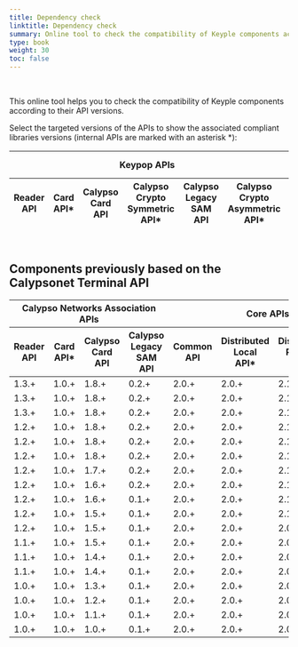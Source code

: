 ```yaml
---
title: Dependency check
linktitle: Dependency check
summary: Online tool to check the compatibility of Keyple components according to their internal API versions.
type: book
weight: 30
toc: false
---
```


<br>

This online tool helps you to check the compatibility of Keyple components according to their API versions.

Select the targeted versions of the APIs to show the associated compliant libraries versions (internal APIs are marked with an asterisk *):

<!-- 
##########################################################
/!\ Instructions to maintain the content of this table /!\
##########################################################

For each release, you need to update the table of release trains in the "/assets/js/custom.js" file, 
in order to update the dependency checking mechanism.

If the release of a component has no impact on the other components, 
you will need to insert a release train in the "releaseTrains" table, 
containing a single release for that component only.

If several components are released simultaneously, 
because they are dependent on each other, 
you will need to insert a single release train in the "releaseTrains" table, 
referencing all the related releases concerned.

Releases of bugfix API components (version X.Y.*) should not be included, 
as they only concern documentation updates.
-->

<table id="datatable-dependency-check" class="display compact stripe nowrap" style="width:100%">
    <thead class="text-center">
        <tr>
            <th colspan="6" class="bg-orange">Keypop APIs</th>
            <th colspan="5" class="bg-yellow">Core APIs</th>
            <th colspan="3" class="bg-blue">Core libraries</th>
            <th colspan="3" class="bg-purple">Distributed systems libraries</th>
            <th colspan="4" class="bg-green">Card extensions libraries</th>
            <th colspan="5" class="bg-red">Standard reader plugins libraries</th>
        </tr>
        <tr>
            <th class="bg-orange">Reader<br>API</th>
            <th class="bg-orange c-grey">Card<br>API*</th>
            <th class="bg-orange">Calypso Card<br>API</th>
            <th class="bg-orange c-grey">Calypso Crypto Symmetric<br>API*</th>
            <th class="bg-orange">Calypso Legacy SAM<br>API</th>
            <th class="bg-orange c-grey">Calypso Crypto Asymmetric<br>API*</th>
            <th class="bg-yellow">Common<br>API</th>
            <th class="bg-yellow c-grey">Distributed Local<br>API*</th>
            <th class="bg-yellow c-grey">Distributed Remote<br>API*</th>
            <th class="bg-yellow c-grey">Plugin<br>API*</th>
            <th class="bg-yellow c-grey">Plugin Storage Card<br>API*</th>
            <th class="bg-blue">Util<br>Lib</th>
            <th class="bg-blue">Service<br>Lib</th>
            <th class="bg-blue">Service Resource<br>Lib</th>
            <th class="bg-purple">Local<br>Lib</th>
            <th class="bg-purple">Network<br>Lib</th>
            <th class="bg-purple">Remote<br>Lib</th>
            <th class="bg-green">Calypso Card<br>Lib</th>
            <th class="bg-green">Calypso Legacy SAM<br>Lib</th>
            <th class="bg-green">Calypso PKI<br>Lib</th>
            <th class="bg-green">Generic<br>Lib</th>
            <th class="bg-red">Android NFC<br>Lib</th>
            <th class="bg-red">Android OMAPI<br>Lib</th>
            <th class="bg-red">Card Resource<br>Lib</th>
            <th class="bg-red">PC/SC<br>Lib</th>
            <th class="bg-red">Stub<br>Lib</th>
        </tr>
    </thead>
    <tbody class="text-center">
    </tbody>
</table>

<br>

## Components previously based on the Calypsonet Terminal API

<!-- 
##############################################################
/!\ Instructions to maintain the content of this old table /!\
##############################################################

- Insert a row each time an API has been updated (major or minor version) then update all impacted components.

- If the update does not concern the APIs, but only the libraries, then update only the version range of the concerned libraries
(ex: if keyple-service-java-api goes from "2.0.0" to "2.0.3", then put "2.0.0...2.0.3" in the table)

Warning:

- If "keyple-util-java-lib" changes minor or major version,
  it is imperative to add a new line if at least one of the other libraries uses one of the new features.

- If "keyple-service-java-lib" changes of minor or major version,
  it is imperative to add a new line if "keyple-service-resource-java-lib" uses one of the new functionalities.

- If "keyple-service-resource-java-lib" changes of minor or major version,
  it is imperative to add a new line if "keyple-card-calypso-java-lib" or "keyple-card-generic-java-lib" uses one of the new features.
-->

<table id="datatable-dependency-check-old" class="display compact stripe nowrap" style="width:100%">
    <thead class="text-center">
        <tr>
            <th colspan="4" class="bg-orange">Calypso Networks Association APIs</th>
            <th colspan="4" class="bg-yellow">Core APIs</th>
            <th colspan="3" class="bg-blue">Core libraries</th>
            <th colspan="3" class="bg-purple">Distributed systems libraries</th>
            <th colspan="3" class="bg-green">Card extensions libraries</th>
            <th colspan="5" class="bg-red">Standard reader plugins libraries</th>
        </tr>
        <tr>
            <th class="bg-orange">Reader<br>API</th>
            <th class="bg-orange c-grey">Card<br>API*</th>
            <th class="bg-orange">Calypso Card<br>API</th>
            <th class="bg-orange">Calypso Legacy SAM<br>API</th>
            <th class="bg-yellow">Common<br>API</th>
            <th class="bg-yellow c-grey">Distributed Local<br>API*</th>
            <th class="bg-yellow c-grey">Distributed Remote<br>API*</th>
            <th class="bg-yellow c-grey">Plugin<br>API*</th>
            <th class="bg-blue">Util<br>Lib</th>
            <th class="bg-blue">Service<br>Lib</th>
            <th class="bg-blue">Service Resource<br>Lib</th>
            <th class="bg-purple">Local<br>Lib</th>
            <th class="bg-purple">Network<br>Lib</th>
            <th class="bg-purple">Remote<br>Lib</th>
            <th class="bg-green">Calypso Card<br>Lib</th>
            <th class="bg-green">Calypso Legacy SAM<br>Lib</th>
            <th class="bg-green">Generic<br>Lib</th>
            <th class="bg-red">Android NFC<br>Lib</th>
            <th class="bg-red">Android OMAPI<br>Lib</th>
            <th class="bg-red">Card Resource<br>Lib</th>
            <th class="bg-red">PC/SC<br>Lib</th>
            <th class="bg-red">Stub<br>Lib</th>
        </tr>
    </thead>
    <tbody class="text-center">
        <tr>
            <td>1.3.+</td><!-- calypsonet-terminal-reader-java-api -->
            <td>1.0.+</td><!-- calypsonet-terminal-card-java-api -->
            <td>1.8.+</td><!-- calypsonet-terminal-calypso-java-api -->
            <td>0.2.+</td><!-- calypsonet-terminal-calypso-crypto-legacysam-java-api -->
            <td>2.0.+</td><!-- keyple-common-java-api -->
            <td>2.0.+</td><!-- keyple-distributed-local-java-api -->
            <td>2.1.+</td><!-- keyple-distributed-remote-java-api -->
            <td>2.3.+</td><!-- keyple-plugin-java-api -->
            <td>2.3.0...2.3.1</td><!-- keyple-util-java-lib -->
            <td>2.3.3...2.3.6</td><!-- keyple-service-java-lib -->
            <td>2.1.0...2.1.1</td><!-- keyple-service-resource-java-lib -->
            <td>2.2.0</td><!-- keyple-distributed-local-java-lib -->
            <td>2.2.0</td><!-- keyple-distributed-network-java-lib -->
            <td>2.2.0...2.2.1</td><!-- keyple-distributed-remote-java-lib -->
            <td>2.3.4...2.3.15</td><!-- keyple-card-calypso-java-lib -->
            <td>0.3.0</td><!-- keyple-card-calypso-crypto-legacysam-java-lib -->
            <td>2.0.0...2.0.2</td><!-- keyple-card-generic-java-lib -->
            <td>2.0.0...2.1.0</td><!-- keyple-plugin-android-nfc-java-lib -->
            <td>2.0.0...2.0.1</td><!-- keyple-plugin-android-omapi-java-lib -->
            <td>1.0.0...1.0.1</td><!-- keyple-plugin-cardresource-java-lib -->
            <td>2.0.0...2.2.0</td><!-- keyple-plugin-pcsc-java-lib -->
            <td>2.0.0...2.2.0</td><!-- keyple-plugin-stub-java-lib -->
        </tr>
        <tr>
            <td>1.3.+</td><!-- calypsonet-terminal-reader-java-api -->
            <td>1.0.+</td><!-- calypsonet-terminal-card-java-api -->
            <td>1.8.+</td><!-- calypsonet-terminal-calypso-java-api -->
            <td>0.2.+</td><!-- calypsonet-terminal-calypso-crypto-legacysam-java-api -->
            <td>2.0.+</td><!-- keyple-common-java-api -->
            <td>2.0.+</td><!-- keyple-distributed-local-java-api -->
            <td>2.1.+</td><!-- keyple-distributed-remote-java-api -->
            <td>2.2.+</td><!-- keyple-plugin-java-api -->
            <td>2.3.0...2.3.1</td><!-- keyple-util-java-lib -->
            <td>2.3.2...2.3.4</td><!-- keyple-service-java-lib -->
            <td>2.1.0...2.1.1</td><!-- keyple-service-resource-java-lib -->
            <td>2.2.0</td><!-- keyple-distributed-local-java-lib -->
            <td>2.2.0</td><!-- keyple-distributed-network-java-lib -->
            <td>2.2.0...2.2.1</td><!-- keyple-distributed-remote-java-lib -->
            <td>2.3.4...2.3.15</td><!-- keyple-card-calypso-java-lib -->
            <td>0.3.0</td><!-- keyple-card-calypso-crypto-legacysam-java-lib -->
            <td>2.0.0...2.0.2</td><!-- keyple-card-generic-java-lib -->
            <td>2.0.0...2.1.0</td><!-- keyple-plugin-android-nfc-java-lib -->
            <td>2.0.0...2.0.1</td><!-- keyple-plugin-android-omapi-java-lib -->
            <td>1.0.0...1.0.1</td><!-- keyple-plugin-cardresource-java-lib -->
            <td>2.0.0...2.1.2</td><!-- keyple-plugin-pcsc-java-lib -->
            <td>2.0.0...2.2.0</td><!-- keyple-plugin-stub-java-lib -->
        </tr>
        <tr>
            <td>1.3.+</td><!-- calypsonet-terminal-reader-java-api -->
            <td>1.0.+</td><!-- calypsonet-terminal-card-java-api -->
            <td>1.8.+</td><!-- calypsonet-terminal-calypso-java-api -->
            <td>0.2.+</td><!-- calypsonet-terminal-calypso-crypto-legacysam-java-api -->
            <td>2.0.+</td><!-- keyple-common-java-api -->
            <td>2.0.+</td><!-- keyple-distributed-local-java-api -->
            <td>2.1.+</td><!-- keyple-distributed-remote-java-api -->
            <td>2.1.+</td><!-- keyple-plugin-java-api -->
            <td>2.3.0...2.3.1</td><!-- keyple-util-java-lib -->
            <td>2.3.0...2.3.4</td><!-- keyple-service-java-lib -->
            <td>2.1.0...2.1.1</td><!-- keyple-service-resource-java-lib -->
            <td>2.2.0</td><!-- keyple-distributed-local-java-lib -->
            <td>2.2.0</td><!-- keyple-distributed-network-java-lib -->
            <td>2.2.0...2.2.1</td><!-- keyple-distributed-remote-java-lib -->
            <td>2.3.4...2.3.15</td><!-- keyple-card-calypso-java-lib -->
            <td>0.3.0</td><!-- keyple-card-calypso-crypto-legacysam-java-lib -->
            <td>2.0.0...2.0.2</td><!-- keyple-card-generic-java-lib -->
            <td>2.0.0...2.0.1</td><!-- keyple-plugin-android-nfc-java-lib -->
            <td>2.0.0...2.0.1</td><!-- keyple-plugin-android-omapi-java-lib -->
            <td>1.0.0...1.0.1</td><!-- keyple-plugin-cardresource-java-lib -->
            <td>2.0.0...2.1.2</td><!-- keyple-plugin-pcsc-java-lib -->
            <td>2.0.0...2.1.0</td><!-- keyple-plugin-stub-java-lib -->
        </tr>
        <tr>
            <td>1.2.+</td><!-- calypsonet-terminal-reader-java-api -->
            <td>1.0.+</td><!-- calypsonet-terminal-card-java-api -->
            <td>1.8.+</td><!-- calypsonet-terminal-calypso-java-api -->
            <td>0.2.+</td><!-- calypsonet-terminal-calypso-crypto-legacysam-java-api -->
            <td>2.0.+</td><!-- keyple-common-java-api -->
            <td>2.0.+</td><!-- keyple-distributed-local-java-api -->
            <td>2.1.+</td><!-- keyple-distributed-remote-java-api -->
            <td>2.1.+</td><!-- keyple-plugin-java-api -->
            <td>2.3.0...2.3.1</td><!-- keyple-util-java-lib -->
            <td>2.2.0...2.2.1</td><!-- keyple-service-java-lib -->
            <td>2.1.0...2.1.1</td><!-- keyple-service-resource-java-lib -->
            <td>2.2.0</td><!-- keyple-distributed-local-java-lib -->
            <td>2.2.0</td><!-- keyple-distributed-network-java-lib -->
            <td>2.2.0...2.2.1</td><!-- keyple-distributed-remote-java-lib -->
            <td>2.3.4...2.3.15</td><!-- keyple-card-calypso-java-lib -->
            <td>0.3.0</td><!-- keyple-card-calypso-crypto-legacysam-java-lib -->
            <td>2.0.0...2.0.2</td><!-- keyple-card-generic-java-lib -->
            <td>2.0.0...2.0.1</td><!-- keyple-plugin-android-nfc-java-lib -->
            <td>2.0.0...2.0.1</td><!-- keyple-plugin-android-omapi-java-lib -->
            <td>1.0.0...1.0.1</td><!-- keyple-plugin-cardresource-java-lib -->
            <td>2.0.0...2.1.2</td><!-- keyple-plugin-pcsc-java-lib -->
            <td>2.0.0...2.1.0</td><!-- keyple-plugin-stub-java-lib -->
        </tr>
        <tr>
            <td>1.2.+</td><!-- calypsonet-terminal-reader-java-api -->
            <td>1.0.+</td><!-- calypsonet-terminal-card-java-api -->
            <td>1.8.+</td><!-- calypsonet-terminal-calypso-java-api -->
            <td>0.2.+</td><!-- calypsonet-terminal-calypso-crypto-legacysam-java-api -->
            <td>2.0.+</td><!-- keyple-common-java-api -->
            <td>2.0.+</td><!-- keyple-distributed-local-java-api -->
            <td>2.1.+</td><!-- keyple-distributed-remote-java-api -->
            <td>2.0.+</td><!-- keyple-plugin-java-api -->
            <td>2.3.0...2.3.1</td><!-- keyple-util-java-lib -->
            <td>2.1.4</td><!-- keyple-service-java-lib -->
            <td>2.0.0...2.0.2</td><!-- keyple-service-resource-java-lib -->
            <td>2.2.0</td><!-- keyple-distributed-local-java-lib -->
            <td>2.2.0</td><!-- keyple-distributed-network-java-lib -->
            <td>2.2.0...2.2.1</td><!-- keyple-distributed-remote-java-lib -->
            <td>2.3.4...2.3.15</td><!-- keyple-card-calypso-java-lib -->
            <td>0.3.0</td><!-- keyple-card-calypso-crypto-legacysam-java-lib -->
            <td>2.0.0...2.0.2</td><!-- keyple-card-generic-java-lib -->
            <td>2.0.0...2.0.1</td><!-- keyple-plugin-android-nfc-java-lib -->
            <td>2.0.0...2.0.1</td><!-- keyple-plugin-android-omapi-java-lib -->
            <td>-</td><!-- keyple-plugin-cardresource-java-lib -->
            <td>2.0.0...2.1.2</td><!-- keyple-plugin-pcsc-java-lib -->
            <td>2.0.0...2.1.0</td><!-- keyple-plugin-stub-java-lib -->
        </tr>
        <tr>
            <td>1.2.+</td><!-- calypsonet-terminal-reader-java-api -->
            <td>1.0.+</td><!-- calypsonet-terminal-card-java-api -->
            <td>1.8.+</td><!-- calypsonet-terminal-calypso-java-api -->
            <td>0.2.+</td><!-- calypsonet-terminal-calypso-crypto-legacysam-java-api -->
            <td>2.0.+</td><!-- keyple-common-java-api -->
            <td>2.0.+</td><!-- keyple-distributed-local-java-api -->
            <td>2.1.+</td><!-- keyple-distributed-remote-java-api -->
            <td>2.0.+</td><!-- keyple-plugin-java-api -->
            <td>2.3.0...2.3.1</td><!-- keyple-util-java-lib -->
            <td>2.1.3</td><!-- keyple-service-java-lib -->
            <td>2.0.0...2.0.2</td><!-- keyple-service-resource-java-lib -->
            <td>2.0.0</td><!-- keyple-distributed-local-java-lib -->
            <td>2.0.0</td><!-- keyple-distributed-network-java-lib -->
            <td>2.1.0</td><!-- keyple-distributed-remote-java-lib -->
            <td>2.3.4...2.3.15</td><!-- keyple-card-calypso-java-lib -->
            <td>0.3.0</td><!-- keyple-card-calypso-crypto-legacysam-java-lib -->
            <td>2.0.0...2.0.2</td><!-- keyple-card-generic-java-lib -->
            <td>2.0.0...2.0.1</td><!-- keyple-plugin-android-nfc-java-lib -->
            <td>2.0.0...2.0.1</td><!-- keyple-plugin-android-omapi-java-lib -->
            <td>-</td><!-- keyple-plugin-cardresource-java-lib -->
            <td>2.0.0...2.1.2</td><!-- keyple-plugin-pcsc-java-lib -->
            <td>2.0.0...2.1.0</td><!-- keyple-plugin-stub-java-lib -->
        </tr>
        <tr>
            <td>1.2.+</td><!-- calypsonet-terminal-reader-java-api -->
            <td>1.0.+</td><!-- calypsonet-terminal-card-java-api -->
            <td>1.7.+</td><!-- calypsonet-terminal-calypso-java-api -->
            <td>0.2.+</td><!-- calypsonet-terminal-calypso-crypto-legacysam-java-api -->
            <td>2.0.+</td><!-- keyple-common-java-api -->
            <td>2.0.+</td><!-- keyple-distributed-local-java-api -->
            <td>2.1.+</td><!-- keyple-distributed-remote-java-api -->
            <td>2.0.+</td><!-- keyple-plugin-java-api -->
            <td>2.3.0...2.3.1</td><!-- keyple-util-java-lib -->
            <td>2.1.3</td><!-- keyple-service-java-lib -->
            <td>2.0.0...2.0.2</td><!-- keyple-service-resource-java-lib -->
            <td>2.0.0</td><!-- keyple-distributed-local-java-lib -->
            <td>2.0.0</td><!-- keyple-distributed-network-java-lib -->
            <td>2.1.0</td><!-- keyple-distributed-remote-java-lib -->
            <td>2.3.3</td><!-- keyple-card-calypso-java-lib -->
            <td>0.3.0</td><!-- keyple-card-calypso-crypto-legacysam-java-lib -->
            <td>2.0.0...2.0.2</td><!-- keyple-card-generic-java-lib -->
            <td>2.0.0...2.0.1</td><!-- keyple-plugin-android-nfc-java-lib -->
            <td>2.0.0...2.0.1</td><!-- keyple-plugin-android-omapi-java-lib -->
            <td>-</td><!-- keyple-plugin-cardresource-java-lib -->
            <td>2.0.0...2.1.2</td><!-- keyple-plugin-pcsc-java-lib -->
            <td>2.0.0...2.1.0</td><!-- keyple-plugin-stub-java-lib -->
        </tr>
        <tr>
            <td>1.2.+</td><!-- calypsonet-terminal-reader-java-api -->
            <td>1.0.+</td><!-- calypsonet-terminal-card-java-api -->
            <td>1.6.+</td><!-- calypsonet-terminal-calypso-java-api -->
            <td>0.2.+</td><!-- calypsonet-terminal-calypso-crypto-legacysam-java-api -->
            <td>2.0.+</td><!-- keyple-common-java-api -->
            <td>2.0.+</td><!-- keyple-distributed-local-java-api -->
            <td>2.1.+</td><!-- keyple-distributed-remote-java-api -->
            <td>2.0.+</td><!-- keyple-plugin-java-api -->
            <td>2.3.0...2.3.1</td><!-- keyple-util-java-lib -->
            <td>2.1.3</td><!-- keyple-service-java-lib -->
            <td>2.0.0...2.0.2</td><!-- keyple-service-resource-java-lib -->
            <td>2.0.0</td><!-- keyple-distributed-local-java-lib -->
            <td>2.0.0</td><!-- keyple-distributed-network-java-lib -->
            <td>2.1.0</td><!-- keyple-distributed-remote-java-lib -->
            <td>2.3.2</td><!-- keyple-card-calypso-java-lib -->
            <td>0.3.0</td><!-- keyple-card-calypso-crypto-legacysam-java-lib -->
            <td>2.0.0...2.0.2</td><!-- keyple-card-generic-java-lib -->
            <td>2.0.0...2.0.1</td><!-- keyple-plugin-android-nfc-java-lib -->
            <td>2.0.0...2.0.1</td><!-- keyple-plugin-android-omapi-java-lib -->
            <td>-</td><!-- keyple-plugin-cardresource-java-lib -->
            <td>2.0.0...2.1.2</td><!-- keyple-plugin-pcsc-java-lib -->
            <td>2.0.0...2.1.0</td><!-- keyple-plugin-stub-java-lib -->
        </tr>
        <tr>
            <td>1.2.+</td><!-- calypsonet-terminal-reader-java-api -->
            <td>1.0.+</td><!-- calypsonet-terminal-card-java-api -->
            <td>1.6.+</td><!-- calypsonet-terminal-calypso-java-api -->
            <td>0.1.+</td><!-- calypsonet-terminal-calypso-crypto-legacysam-java-api -->
            <td>2.0.+</td><!-- keyple-common-java-api -->
            <td>2.0.+</td><!-- keyple-distributed-local-java-api -->
            <td>2.1.+</td><!-- keyple-distributed-remote-java-api -->
            <td>2.0.+</td><!-- keyple-plugin-java-api -->
            <td>2.3.0...2.3.1</td><!-- keyple-util-java-lib -->
            <td>2.1.3</td><!-- keyple-service-java-lib -->
            <td>2.0.0...2.0.2</td><!-- keyple-service-resource-java-lib -->
            <td>2.0.0</td><!-- keyple-distributed-local-java-lib -->
            <td>2.0.0</td><!-- keyple-distributed-network-java-lib -->
            <td>2.1.0</td><!-- keyple-distributed-remote-java-lib -->
            <td>2.3.2</td><!-- keyple-card-calypso-java-lib -->
            <td>0.1.0...0.2.0</td><!-- keyple-card-calypso-crypto-legacysam-java-lib -->
            <td>2.0.0...2.0.2</td><!-- keyple-card-generic-java-lib -->
            <td>2.0.0...2.0.1</td><!-- keyple-plugin-android-nfc-java-lib -->
            <td>2.0.0...2.0.1</td><!-- keyple-plugin-android-omapi-java-lib -->
            <td>-</td><!-- keyple-plugin-cardresource-java-lib -->
            <td>2.0.0...2.1.2</td><!-- keyple-plugin-pcsc-java-lib -->
            <td>2.0.0...2.1.0</td><!-- keyple-plugin-stub-java-lib -->
        </tr>
        <tr>
            <td>1.2.+</td><!-- calypsonet-terminal-reader-java-api -->
            <td>1.0.+</td><!-- calypsonet-terminal-card-java-api -->
            <td>1.5.+</td><!-- calypsonet-terminal-calypso-java-api -->
            <td>0.1.+</td><!-- calypsonet-terminal-calypso-crypto-legacysam-java-api -->
            <td>2.0.+</td><!-- keyple-common-java-api -->
            <td>2.0.+</td><!-- keyple-distributed-local-java-api -->
            <td>2.1.+</td><!-- keyple-distributed-remote-java-api -->
            <td>2.0.+</td><!-- keyple-plugin-java-api -->
            <td>2.3.0...2.3.1</td><!-- keyple-util-java-lib -->
            <td>2.1.3</td><!-- keyple-service-java-lib -->
            <td>2.0.0...2.0.2</td><!-- keyple-service-resource-java-lib -->
            <td>2.0.0</td><!-- keyple-distributed-local-java-lib -->
            <td>2.0.0</td><!-- keyple-distributed-network-java-lib -->
            <td>2.1.0</td><!-- keyple-distributed-remote-java-lib -->
            <td>2.3.1</td><!-- keyple-card-calypso-java-lib -->
            <td>0.1.0...0.2.0</td><!-- keyple-card-calypso-crypto-legacysam-java-lib -->
            <td>2.0.0...2.0.2</td><!-- keyple-card-generic-java-lib -->
            <td>2.0.0...2.0.1</td><!-- keyple-plugin-android-nfc-java-lib -->
            <td>2.0.0...2.0.1</td><!-- keyple-plugin-android-omapi-java-lib -->
            <td>-</td><!-- keyple-plugin-cardresource-java-lib -->
            <td>2.0.0...2.1.2</td><!-- keyple-plugin-pcsc-java-lib -->
            <td>2.0.0...2.1.0</td><!-- keyple-plugin-stub-java-lib -->
        </tr>
        <tr>
            <td>1.2.+</td><!-- calypsonet-terminal-reader-java-api -->
            <td>1.0.+</td><!-- calypsonet-terminal-card-java-api -->
            <td>1.5.+</td><!-- calypsonet-terminal-calypso-java-api -->
            <td>0.1.+</td><!-- calypsonet-terminal-calypso-crypto-legacysam-java-api -->
            <td>2.0.+</td><!-- keyple-common-java-api -->
            <td>2.0.+</td><!-- keyple-distributed-local-java-api -->
            <td>2.0.+</td><!-- keyple-distributed-remote-java-api -->
            <td>2.0.+</td><!-- keyple-plugin-java-api -->
            <td>2.3.0...2.3.1</td><!-- keyple-util-java-lib -->
            <td>2.1.2</td><!-- keyple-service-java-lib -->
            <td>2.0.0...2.0.2</td><!-- keyple-service-resource-java-lib -->
            <td>2.0.0</td><!-- keyple-distributed-local-java-lib -->
            <td>2.0.0</td><!-- keyple-distributed-network-java-lib -->
            <td>2.0.0</td><!-- keyple-distributed-remote-java-lib -->
            <td>2.3.1</td><!-- keyple-card-calypso-java-lib -->
            <td>0.1.0...0.2.0</td><!-- keyple-card-calypso-crypto-legacysam-java-lib -->
            <td>2.0.0...2.0.2</td><!-- keyple-card-generic-java-lib -->
            <td>2.0.0...2.0.1</td><!-- keyple-plugin-android-nfc-java-lib -->
            <td>2.0.0...2.0.1</td><!-- keyple-plugin-android-omapi-java-lib -->
            <td>-</td><!-- keyple-plugin-cardresource-java-lib -->
            <td>2.0.0...2.1.2</td><!-- keyple-plugin-pcsc-java-lib -->
            <td>2.0.0...2.1.0</td><!-- keyple-plugin-stub-java-lib -->
        </tr>
        <tr>
            <td>1.1.+</td><!-- calypsonet-terminal-reader-java-api -->
            <td>1.0.+</td><!-- calypsonet-terminal-card-java-api -->
            <td>1.5.+</td><!-- calypsonet-terminal-calypso-java-api -->
            <td>0.1.+</td><!-- calypsonet-terminal-calypso-crypto-legacysam-java-api -->
            <td>2.0.+</td><!-- keyple-common-java-api -->
            <td>2.0.+</td><!-- keyple-distributed-local-java-api -->
            <td>2.0.+</td><!-- keyple-distributed-remote-java-api -->
            <td>2.0.+</td><!-- keyple-plugin-java-api -->
            <td>2.3.0...2.3.1</td><!-- keyple-util-java-lib -->
            <td>2.1.1</td><!-- keyple-service-java-lib -->
            <td>2.0.0...2.0.2</td><!-- keyple-service-resource-java-lib -->
            <td>2.0.0</td><!-- keyple-distributed-local-java-lib -->
            <td>2.0.0</td><!-- keyple-distributed-network-java-lib -->
            <td>2.0.0</td><!-- keyple-distributed-remote-java-lib -->
            <td>2.3.1</td><!-- keyple-card-calypso-java-lib -->
            <td>0.1.0...0.2.0</td><!-- keyple-card-calypso-crypto-legacysam-java-lib -->
            <td>2.0.0...2.0.2</td><!-- keyple-card-generic-java-lib -->
            <td>2.0.0...2.0.1</td><!-- keyple-plugin-android-nfc-java-lib -->
            <td>2.0.0...2.0.1</td><!-- keyple-plugin-android-omapi-java-lib -->
            <td>-</td><!-- keyple-plugin-cardresource-java-lib -->
            <td>2.0.0...2.1.2</td><!-- keyple-plugin-pcsc-java-lib -->
            <td>2.0.0...2.1.0</td><!-- keyple-plugin-stub-java-lib -->
        </tr>
        <tr>
            <td>1.1.+</td><!-- calypsonet-terminal-reader-java-api -->
            <td>1.0.+</td><!-- calypsonet-terminal-card-java-api -->
            <td>1.4.+</td><!-- calypsonet-terminal-calypso-java-api -->
            <td>0.1.+</td><!-- calypsonet-terminal-calypso-crypto-legacysam-java-api -->
            <td>2.0.+</td><!-- keyple-common-java-api -->
            <td>2.0.+</td><!-- keyple-distributed-local-java-api -->
            <td>2.0.+</td><!-- keyple-distributed-remote-java-api -->
            <td>2.0.+</td><!-- keyple-plugin-java-api -->
            <td>2.3.0...2.3.1</td><!-- keyple-util-java-lib -->
            <td>2.1.1</td><!-- keyple-service-java-lib -->
            <td>2.0.0...2.0.2</td><!-- keyple-service-resource-java-lib -->
            <td>2.0.0</td><!-- keyple-distributed-local-java-lib -->
            <td>2.0.0</td><!-- keyple-distributed-network-java-lib -->
            <td>2.0.0</td><!-- keyple-distributed-remote-java-lib -->
            <td>2.2.4...2.3.0</td><!-- keyple-card-calypso-java-lib -->
            <td>0.1.0...0.2.0</td><!-- keyple-card-calypso-crypto-legacysam-java-lib -->
            <td>2.0.0...2.0.2</td><!-- keyple-card-generic-java-lib -->
            <td>2.0.0...2.0.1</td><!-- keyple-plugin-android-nfc-java-lib -->
            <td>2.0.0...2.0.1</td><!-- keyple-plugin-android-omapi-java-lib -->
            <td>-</td><!-- keyple-plugin-cardresource-java-lib -->
            <td>2.0.0...2.1.2</td><!-- keyple-plugin-pcsc-java-lib -->
            <td>2.0.0...2.1.0</td><!-- keyple-plugin-stub-java-lib -->
        </tr>
        <tr>
            <td>1.1.+</td><!-- calypsonet-terminal-reader-java-api -->
            <td>1.0.+</td><!-- calypsonet-terminal-card-java-api -->
            <td>1.4.+</td><!-- calypsonet-terminal-calypso-java-api -->
            <td>0.1.+</td><!-- calypsonet-terminal-calypso-crypto-legacysam-java-api -->
            <td>2.0.+</td><!-- keyple-common-java-api -->
            <td>2.0.+</td><!-- keyple-distributed-local-java-api -->
            <td>2.0.+</td><!-- keyple-distributed-remote-java-api -->
            <td>2.0.+</td><!-- keyple-plugin-java-api -->
            <td>2.1.0...2.2.0</td><!-- keyple-util-java-lib -->
            <td>2.1.1</td><!-- keyple-service-java-lib -->
            <td>2.0.0...2.0.2</td><!-- keyple-service-resource-java-lib -->
            <td>2.0.0</td><!-- keyple-distributed-local-java-lib -->
            <td>2.0.0</td><!-- keyple-distributed-network-java-lib -->
            <td>2.0.0</td><!-- keyple-distributed-remote-java-lib -->
            <td>2.2.3</td><!-- keyple-card-calypso-java-lib -->
            <td>-</td><!-- keyple-card-calypso-crypto-legacysam-java-lib -->
            <td>2.0.0...2.0.2</td><!-- keyple-card-generic-java-lib -->
            <td>2.0.0...2.0.1</td><!-- keyple-plugin-android-nfc-java-lib -->
            <td>2.0.0...2.0.1</td><!-- keyple-plugin-android-omapi-java-lib -->
            <td>-</td><!-- keyple-plugin-cardresource-java-lib -->
            <td>2.0.0...2.1.2</td><!-- keyple-plugin-pcsc-java-lib -->
            <td>2.0.0...2.1.0</td><!-- keyple-plugin-stub-java-lib -->
        </tr>
        <tr>
            <td>1.0.+</td><!-- calypsonet-terminal-reader-java-api -->
            <td>1.0.+</td><!-- calypsonet-terminal-card-java-api -->
            <td>1.3.+</td><!-- calypsonet-terminal-calypso-java-api -->
            <td>0.1.+</td><!-- calypsonet-terminal-calypso-crypto-legacysam-java-api -->
            <td>2.0.+</td><!-- keyple-common-java-api -->
            <td>2.0.+</td><!-- keyple-distributed-local-java-api -->
            <td>2.0.+</td><!-- keyple-distributed-remote-java-api -->
            <td>2.0.+</td><!-- keyple-plugin-java-api -->
            <td>2.1.0...2.2.0</td><!-- keyple-util-java-lib -->
            <td>2.0.0...2.1.0</td><!-- keyple-service-java-lib -->
            <td>2.0.0...2.0.2</td><!-- keyple-service-resource-java-lib -->
            <td>2.0.0</td><!-- keyple-distributed-local-java-lib -->
            <td>2.0.0</td><!-- keyple-distributed-network-java-lib -->
            <td>2.0.0</td><!-- keyple-distributed-remote-java-lib -->
            <td>2.2.0...2.2.2</td><!-- keyple-card-calypso-java-lib -->
            <td>-</td><!-- keyple-card-calypso-crypto-legacysam-java-lib -->
            <td>2.0.0...2.0.2</td><!-- keyple-card-generic-java-lib -->
            <td>2.0.0...2.0.1</td><!-- keyple-plugin-android-nfc-java-lib -->
            <td>2.0.0...2.0.1</td><!-- keyple-plugin-android-omapi-java-lib -->
            <td>-</td><!-- keyple-plugin-cardresource-java-lib -->
            <td>2.0.0...2.1.2</td><!-- keyple-plugin-pcsc-java-lib -->
            <td>2.0.0...2.1.0</td><!-- keyple-plugin-stub-java-lib -->
        </tr>
        <tr>
            <td>1.0.+</td><!-- calypsonet-terminal-reader-java-api -->
            <td>1.0.+</td><!-- calypsonet-terminal-card-java-api -->
            <td>1.2.+</td><!-- calypsonet-terminal-calypso-java-api -->
            <td>0.1.+</td><!-- calypsonet-terminal-calypso-crypto-legacysam-java-api -->
            <td>2.0.+</td><!-- keyple-common-java-api -->
            <td>2.0.+</td><!-- keyple-distributed-local-java-api -->
            <td>2.0.+</td><!-- keyple-distributed-remote-java-api -->
            <td>2.0.+</td><!-- keyple-plugin-java-api -->
            <td>2.1.0...2.2.0</td><!-- keyple-util-java-lib -->
            <td>2.0.0...2.1.0</td><!-- keyple-service-java-lib -->
            <td>2.0.0...2.0.2</td><!-- keyple-service-resource-java-lib -->
            <td>2.0.0</td><!-- keyple-distributed-local-java-lib -->
            <td>2.0.0</td><!-- keyple-distributed-network-java-lib -->
            <td>2.0.0</td><!-- keyple-distributed-remote-java-lib -->
            <td>2.2.0...2.2.1</td><!-- keyple-card-calypso-java-lib -->
            <td>-</td><!-- keyple-card-calypso-crypto-legacysam-java-lib -->
            <td>2.0.0...2.0.2</td><!-- keyple-card-generic-java-lib -->
            <td>2.0.0...2.0.1</td><!-- keyple-plugin-android-nfc-java-lib -->
            <td>2.0.0...2.0.1</td><!-- keyple-plugin-android-omapi-java-lib -->
            <td>-</td><!-- keyple-plugin-cardresource-java-lib -->
            <td>2.0.0...2.1.2</td><!-- keyple-plugin-pcsc-java-lib -->
            <td>2.0.0...2.1.0</td><!-- keyple-plugin-stub-java-lib -->
        </tr>
        <tr>
            <td>1.0.+</td><!-- calypsonet-terminal-reader-java-api -->
            <td>1.0.+</td><!-- calypsonet-terminal-card-java-api -->
            <td>1.1.+</td><!-- calypsonet-terminal-calypso-java-api -->
            <td>0.1.+</td><!-- calypsonet-terminal-calypso-crypto-legacysam-java-api -->
            <td>2.0.+</td><!-- keyple-common-java-api -->
            <td>2.0.+</td><!-- keyple-distributed-local-java-api -->
            <td>2.0.+</td><!-- keyple-distributed-remote-java-api -->
            <td>2.0.+</td><!-- keyple-plugin-java-api -->
            <td>2.0.0</td><!-- keyple-util-java-lib -->
            <td>2.0.0...2.0.1</td><!-- keyple-service-java-lib -->
            <td>2.0.0...2.0.1</td><!-- keyple-service-resource-java-lib -->
            <td>2.0.0</td><!-- keyple-distributed-local-java-lib -->
            <td>2.0.0</td><!-- keyple-distributed-network-java-lib -->
            <td>2.0.0</td><!-- keyple-distributed-remote-java-lib -->
            <td>2.1.0</td><!-- keyple-card-calypso-java-lib -->
            <td>-</td><!-- keyple-card-calypso-crypto-legacysam-java-lib -->
            <td>2.0.0...2.0.2</td><!-- keyple-card-generic-java-lib -->
            <td>2.0.0</td><!-- keyple-plugin-android-nfc-java-lib -->
            <td>2.0.0</td><!-- keyple-plugin-android-omapi-java-lib -->
            <td>-</td><!-- keyple-plugin-cardresource-java-lib -->
            <td>2.0.0</td><!-- keyple-plugin-pcsc-java-lib -->
            <td>2.0.0</td><!-- keyple-plugin-stub-java-lib -->
        </tr>
        <tr>
            <td>1.0.+</td><!-- calypsonet-terminal-reader-java-api -->
            <td>1.0.+</td><!-- calypsonet-terminal-card-java-api -->
            <td>1.0.+</td><!-- calypsonet-terminal-calypso-java-api -->
            <td>0.1.+</td><!-- calypsonet-terminal-calypso-crypto-legacysam-java-api -->
            <td>2.0.+</td><!-- keyple-common-java-api -->
            <td>2.0.+</td><!-- keyple-distributed-local-java-api -->
            <td>2.0.+</td><!-- keyple-distributed-remote-java-api -->
            <td>2.0.+</td><!-- keyple-plugin-java-api -->
            <td>2.0.0</td><!-- keyple-util-java-lib -->
            <td>2.0.0...2.0.1</td><!-- keyple-service-java-lib -->
            <td>2.0.0...2.0.1</td><!-- keyple-service-resource-java-lib -->
            <td>2.0.0</td><!-- keyple-distributed-local-java-lib -->
            <td>2.0.0</td><!-- keyple-distributed-network-java-lib -->
            <td>2.0.0</td><!-- keyple-distributed-remote-java-lib -->
            <td>2.0.0...2.0.3</td><!-- keyple-card-calypso-java-lib -->
            <td>-</td><!-- keyple-card-calypso-crypto-legacysam-java-lib -->
            <td>2.0.0...2.0.2</td><!-- keyple-card-generic-java-lib -->
            <td>2.0.0</td><!-- keyple-plugin-android-nfc-java-lib -->
            <td>2.0.0</td><!-- keyple-plugin-android-omapi-java-lib -->
            <td>-</td><!-- keyple-plugin-cardresource-java-lib -->
            <td>2.0.0</td><!-- keyple-plugin-pcsc-java-lib -->
            <td>2.0.0</td><!-- keyple-plugin-stub-java-lib -->
        </tr>
    </tbody>
</table>
<script type="text/javascript">
document.body.onload = function() {
    initDatatableDependencyCheck();
    initDatatableDependencyCheckOld();
};
</script>
